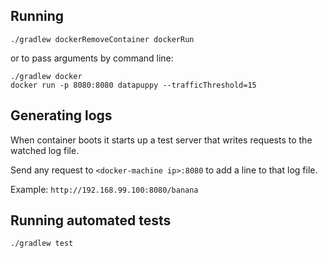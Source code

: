 ## Running

    ./gradlew dockerRemoveContainer dockerRun

or to pass arguments by command line:

    ./gradlew docker
    docker run -p 8080:8080 datapuppy --trafficThreshold=15

## Generating logs

When container boots it starts up a test server that writes requests to the watched log file.

Send any request to `<docker-machine ip>:8080` to add a line to that log file.

Example: `http://192.168.99.100:8080/banana`


## Running automated tests

    ./gradlew test
